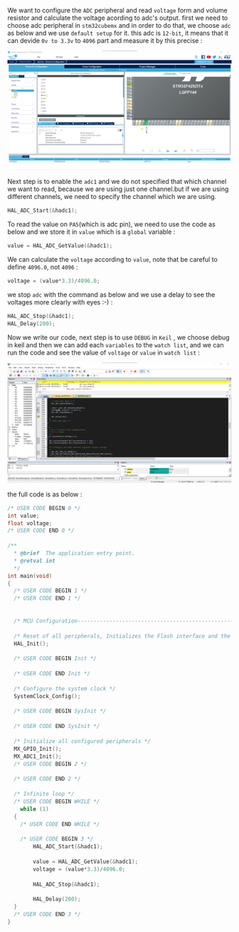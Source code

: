 We want to configure the `ADC` peripheral and read `voltage` form and volume resistor and calculate the voltage acording to adc's output.
first we need to choose adc peripheral in `stm32cubemx` and in order to do that, we choose `adc` as below and we use `default setup` for it.
this adc is `12-bit`, it means that it can devide `0v to 3.3v` to `4096` part and measure it by this precise :
 <p align="center">
  <img 
    src="../../images/s4/setup_adc.png"
  >
</p>

Next step is to enable the `adc1` and we do not specified that which channel we want to read, because we are using just one channel.but if we are using different channels, we need to specify the channel which we are using.

```c
HAL_ADC_Start(&hadc1);
```

To read the value on `PA5`(which is adc pin), we need to use the code as below and we store it in `value` which is a `global` variable :

```c
value = HAL_ADC_GetValue(&hadc1);
```
We can calculate the `voltage` according to `value`, note that be careful to define `4096.0`, not `4096` :

```c
voltage = (value*3.3)/4096.0;
```

we stop `adc` with the command as below and we use a delay to see the voltages more clearly with eyes :-) :

```c
HAL_ADC_Stop(&hadc1);
HAL_Delay(200);
```
Now we write our code, next step is to use `DEBUG` in `Keil` , we choose debug in keil and then we can add each `variables` to the `watch list`, and we can run the code and see the value of `voltage` or `value` in `watch list` :

 <p align="center">
  <img 
    src="../../images/s4/adc.png"
  >
</p>

the full code is as below :

```c
/* USER CODE BEGIN 0 */
int value;
float voltage;
/* USER CODE END 0 */

/**
  * @brief  The application entry point.
  * @retval int
  */
int main(void)
{
  /* USER CODE BEGIN 1 */
  /* USER CODE END 1 */
  

  /* MCU Configuration--------------------------------------------------------*/

  /* Reset of all peripherals, Initializes the Flash interface and the Systick. */
  HAL_Init();

  /* USER CODE BEGIN Init */

  /* USER CODE END Init */

  /* Configure the system clock */
  SystemClock_Config();

  /* USER CODE BEGIN SysInit */

  /* USER CODE END SysInit */

  /* Initialize all configured peripherals */
  MX_GPIO_Init();
  MX_ADC1_Init();
  /* USER CODE BEGIN 2 */

  /* USER CODE END 2 */

  /* Infinite loop */
  /* USER CODE BEGIN WHILE */
    while (1)
  {
    /* USER CODE END WHILE */

    /* USER CODE BEGIN 3 */
		HAL_ADC_Start(&hadc1);
		
		value = HAL_ADC_GetValue(&hadc1);
		voltage = (value*3.3)/4096.0;
    
		HAL_ADC_Stop(&hadc1);
			
		HAL_Delay(200);
  }
  /* USER CODE END 3 */
}
```


